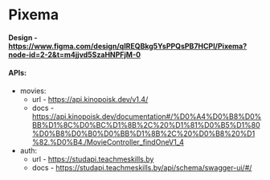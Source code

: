 # Pixema

#### Design - https://www.figma.com/design/qIREQBkg5YsPPQsPB7HCPI/Pixema?node-id=2-2&t=m4jjvd5SzaHNPFjM-0

#### APIs:

-   movies:
    -   url - https://api.kinopoisk.dev/v1.4/
    -   docs - https://api.kinopoisk.dev/documentation#/%D0%A4%D0%B8%D0%BB%D1%8C%D0%BC%D1%8B%2C%20%D1%81%D0%B5%D1%80%D0%B8%D0%B0%D0%BB%D1%8B%2C%20%D0%B8%20%D1%82.%D0%B4./MovieController_findOneV1_4
-   auth:
    -   url - https://studapi.teachmeskills.by
    -   docs - https://studapi.teachmeskills.by/api/schema/swagger-ui/#/
